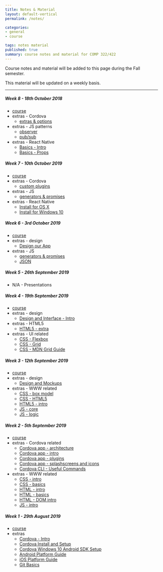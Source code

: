 ```yaml
---
title: Notes & Material
layout: default-vertical
permalink: /notes/

categories:
- general
- course

tags: notes material
published: true
summary: course notes and material for COMP 322/422
---
```


Course notes and material will be added to this page during the Fall semester.

This material will be updated on a weekly basis.

***

<!--
##### Week 15 - 6th December 2018

* extras - various
	* [Final Report Outline](http://csteach422.github.io/assets/docs/2018/extras/comp422-final-report-outline-2018.pdf)

##### Week 14 - 27th November 2018

* [course](/assets/docs/2018/comp422-week14.pdf)
* extras - Modules
	* [CommonJS](/assets/docs/2018/extras/notes-commonjs-modules.pdf)
	* [ES 2015 modules - technical](/assets/docs/2018/extras/notes-es-modules-technical.pdf)
* extras - various
	* [Final Report Outline](http://csteach422.github.io/assets/docs/2018/extras/comp422-final-report-outline-2018.pdf)

##### Week 13 - 20th November 2018

* [course](/assets/docs/2018/comp422-week13.pdf)
* extras - data stores & authentication
	* [Firebase - Authentication](/assets/docs/2018/extras/ds-firebase-auth-guide.pdf)
* extras - Node.js APIs, MongoDB, Testing, Heroku, &c.
    * [Heroku and Postman](/assets/docs/2018/extras/api-heroku-mongo.pdf)
    * [Node.js API](/assets/docs/2018/extras/node-todos-api.pdf)
    * [Node.js API Testing](/assets/docs/2018/extras/testing-todos-api.pdf)

##### Week 12 - 15th November 2018

* [course](/assets/docs/2018/comp422-week12.pdf)
* extras - data stores
  * [Firebase - Setup & Usage](/assets/docs/2018/extras/ds-firebase-guide.pdf)
* extras - Heroku & Git setup
  * [Heroku & Git](/assets/docs/2018/extras/git-heroku-setup.pdf)
  * [Heroku & MongoDB](/assets/docs/2018/extras/heroku-mongodb-setup.pdf)
* extras - MongoDB & Native Driver
  * [Data Stores and APIs - using MongoDB and native driver](/assets/docs/2018/extras/data-stores-apis.pdf)
* extras - React Native
	* [Basics - Working with Maps](/assets/docs/2018/extras/react-native-basics-maps.pdf)

##### Week 11 - 8th November 2018

* [course](/assets/docs/2018/comp422-week11.pdf)
* extras - design
	* [Design and Information Architecture](/assets/docs/2018/extras/design-information-architecture.pdf)
* extras - React Native
	* [Basics - Lists](/assets/docs/2018/extras/react-native-basics-lists.pdf)
	* [Basics - Scroll](/assets/docs/2018/extras/react-native-basics-scroll.pdf)
	* [Basics - Text Input](/assets/docs/2018/extras/react-native-basics-text-input.pdf)
	* [Basics - Touch](/assets/docs/2018/extras/react-native-basics-touch.pdf)

##### Week 10 - 1st November 2018

  * [course](/assets/docs/2018/comp422-week10.pdf)
  * extras - general
	  * [JS - Google APIs overview](/assets/docs/2018/extras/google-apis-overview.pdf)
	  * [JS - OAuth 2.0 with Google APIs overview](/assets/docs/2018/extras/oauth-google-api.pdf)

##### Week 9 - 25th October 2018

  * [course](/assets/docs/2018/comp422-week9.pdf)
  * extras - Cordova
    * [App - Intro](/assets/docs/2018/extras/cordova-app-intro.pdf)
    * [App - Basic Dev](/assets/docs/2018/extras/cordova-app-basic-dev.pdf)
    * [App - Architecture](/assets/docs/2018/extras/cordova-app-architecture.pdf)
    * [App - Blue Print](/assets/docs/2018/extras/cordova-app-blueprint.pdf)
    * [App - Plugins](/assets/docs/2018/extras/cordova-app-plugins.pdf)
    * [App - Splashscreen & Icon](/assets/docs/2018/extras/cordova-app-splashscreen-icon.pdf)
  * extras - data stores
    * [Firebase - Setup & Usage](/assets/docs/2018/extras/ds-firebase-guide.pdf)
  * extras - React Native
    * [Basics - State](/assets/docs/2018/extras/react-native-basics-state.pdf)

 extras - React Native
    * [Basics - Flex](/assets/docs/2018/extras/react-native-basics-flex.pdf)
    * [Basics - Intro](/assets/docs/extras/react-native-basics-intro.pdf)
    * [Basics - Props](/assets/docs/2018/extras/react-native-basics-props.pdf)
    * [Basics - Style](/assets/docs/2018/extras/react-native-basics-style.pdf)
-->

##### Week 8 - 18th October 2018

  * [course](/assets/docs/2018/comp422-week8.pdf)
  * extras - Cordova
    * [extras & options](/assets/docs/extras/cordova-extras-notes.pdf)
  * extras - JS patterns
    * [observer](/assets/docs/extras/observer-pattern.pdf)
    * [pub/sub](/assets/docs/extras/pubsub-pattern.pdf)
  * extras - React Native
    * [Basics - Intro](/assets/docs/extras/react-native-basics-intro.pdf)
    * [Basics - Props](/assets/docs/extras/react-native-basics-props.pdf)

##### Week 7 - 10th October 2019

  * [course](/assets/docs/2019/comp422-week7.pdf)
  * extras - Cordova
    * [custom plugins](/assets/docs/extras/cordova-custom-plugins-notes.pdf)
  * extras - JS
    * [generators & promises](/assets/docs/extras/js-generators-promises.pdf)
  * extras - React Native
    * [Install for OS X](/assets/docs/extras/react-native-install-osx.pdf)
    * [Install for Windows 10](/assets/docs/extras/react-native-install-windows.pdf)

##### Week 6 - 3rd October 2019

  * [course](/assets/docs/2019/comp422-week6.pdf)
  * extras - design
    * [Design our App](/assets/docs/extras/design-our-app.pdf)
  * extras - JS
    * [generators & promises](/assets/docs/extras/js-generators-promises.pdf)
    * [JSON](/assets/docs/extras/js-json.pdf)

##### Week 5 - 26th September 2019

  * N/A - Presentations

##### Week 4 - 19th September 2019

  * [course](/assets/docs/2019/comp422-week4.pdf)
  * extras - design
    * [Design and Interface - Intro](/assets/docs/extras/design-interface-intro.pdf)
  * extras - HTML5
    * [HTML5 - extra](/assets/docs/extras/html5-extra.pdf)
  * extras - UI related
    * [CSS - Flexbox](/assets/docs/extras/css-flexbox-guide.pdf)
    * [CSS - Grid](/assets/docs/extras/css-grid.pdf)
    * [CSS - MDN Grid Guide](/assets/docs/extras/mdn-css-grid-basics.pdf)

##### Week 3 - 12th September 2019

  * [course](/assets/docs/2019/comp422-week3.pdf)
  * extras - design
    * [Design and Mockups](/assets/docs/extras/design-mockups.pdf)
  * extras - WWW related
    * [CSS - box model](/assets/docs/extras/css-box-model.pdf)
    * [CSS - HTML5](/assets/docs/extras/css-html5.pdf)
    * [HTML5 - intro](/assets/docs/extras/html5-intro.pdf)
    * [JS - core](/assets/docs/extras/js-core.pdf)
    * [JS - logic](/assets/docs/extras/js-logic.pdf)

##### Week 2 - 5th September 2019

  * [course](/assets/docs/2019/comp422-week2.pdf)
  * extras - Cordova related
    * [Cordova app - architecture](/assets/docs/extras/cordova-app-architecture.pdf)
    * [Cordova app - intro](/assets/docs/extras/cordova-app-intro.pdf)
    * [Cordova app - plugins](/assets/docs/extras/cordova-app-plugins.pdf)
    * [Cordova app - splashscreens and icons](/assets/docs/extras/cordova-app-splashscreen-icon.pdf)
    * [Cordova CLI - Useful Commands](/assets/docs/extras/cordova-cli-useful-commands.pdf)
  * extras - WWW related
    * [CSS - intro](/assets/docs/extras/css-intro.pdf)
    * [CSS - basics](/assets/docs/extras/css-basics.pdf)
    * [HTML - intro](/assets/docs/extras/html-intro.pdf)
    * [HTML - basics](/assets/docs/extras/html-basics.pdf)
    * [HTML - DOM intro](/assets/docs/extras/html-dom-intro.pdf)
    * [JS - intro](/assets/docs/extras/js-intro.pdf)

##### Week 1 - 29th August 2019

  * [course](/assets/docs/2019/comp422-week1.pdf)
  * extras
    * [Cordova - Intro](/assets/docs/extras/cordova-intro.pdf)
    * [Cordova Install and Setup](/assets/docs/extras/cordova-install-setup.pdf)
    * [Cordova Windows 10 Android SDK Setup](/assets/docs/extras/cordova-win10-androidsdk-setup.pdf)
    * [Android Platform Guide](/assets/docs/extras/android-platform-guide.pdf)
    * [iOS Platform Guide](/assets/docs/extras/ios-platform-guide.pdf)
    * [Git Basics](/assets/docs/extras/git-basics.pdf)